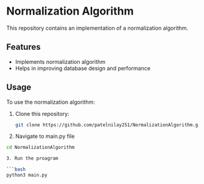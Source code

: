 # Normalization Algorithm

This repository contains an implementation of a normalization algorithm.


## Features

- Implements normalization algorithm
- Helps in improving database design and performance

## Usage

To use the normalization algorithm:

1. Clone this repository:

   ```bash
   git clone https://github.com/patelnilay251/NormalizationAlgorithm.git

2. Navigate to main.py file

  ```bash
  cd NormalizationAlgorithm

3. Run the proagram 

  ```bash
  python3 main.py
